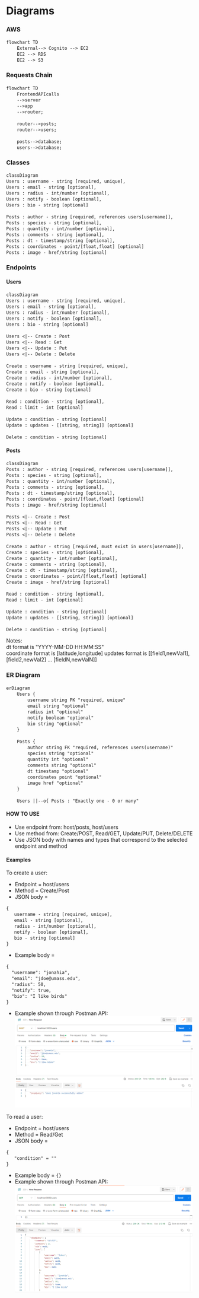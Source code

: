 # Diagrams

### AWS 
```mermaid
flowchart TD
    External--> Cognito --> EC2
    EC2 --> RDS
    EC2 --> S3
```



### Requests Chain
```mermaid
flowchart TD
    FrontendAPIcalls
    -->server
    -->app
    -->router;
    
    router-->posts;
    router-->users;

    posts-->database;
    users-->database;

```

### Classes
```mermaid
classDiagram
Users : username - string [required, unique],  
Users : email - string [optional],
Users : radius - int/number [optional],
Users : notify - boolean [optional],
Users : bio - string [optional]

Posts : author - string [required, references users[username]], 
Posts : species - string [optional],
Posts : quantity - int/number [optional],
Posts : comments - string [optional],
Posts : dt - timestamp/string [optional],
Posts : coordinates - point/[float,float] [optional]
Posts : image - href/string [optional]
```

### Endpoints
#### Users
```mermaid
classDiagram
Users : username - string [required, unique],  
Users : email - string [optional],
Users : radius - int/number [optional],
Users : notify - boolean [optional],
Users : bio - string [optional]

Users <|-- Create : Post
Users <|-- Read : Get
Users <|-- Update : Put
Users <|-- Delete : Delete

Create : username - string [required, unique],  
Create : email - string [optional],
Create : radius - int/number [optional],
Create : notify - boolean [optional],
Create : bio - string [optional]

Read : condition - string [optional],
Read : limit - int [optional]

Update : condition - string [optional]
Update : updates - [[string, string]] [optional]

Delete : condition - string [optional]
```

#### Posts

```mermaid
classDiagram
Posts : author - string [required, references users[username]], 
Posts : species - string [optional],
Posts : quantity - int/number [optional],
Posts : comments - string [optional],
Posts : dt - timestamp/string [optional],
Posts : coordinates - point/[float,float] [optional]
Posts : image - href/string [optional]

Posts <|-- Create : Post
Posts <|-- Read : Get
Posts <|-- Update : Put
Posts <|-- Delete : Delete

Create : author - string [required, must exist in users[username]], 
Create : species - string [optional],
Create : quantity - int/number [optional],
Create : comments - string [optional],
Create : dt - timestamp/string [optional],
Create : coordinates - point/[float,float] [optional]
Create : image - href/string [optional]

Read : condition - string [optional],
Read : limit - int [optional]

Update : condition - string [optional]
Update : updates - [[string, string]] [optional]

Delete : condition - string [optional]
```
Notes:  
dt format is "YYYY-MM-DD HH:MM:SS"  
coordinate format is [latitude,longitude]
updates format is [[field1,newVal1], [field2,newVal2] ... [fieldN,newValN]]

### ER Diagram
```mermaid
erDiagram
    Users {
        username string PK "required, unique"
        email string "optional"  
        radius int "optional"  
        notify boolean "optional"
        bio string "optional"
    }

    Posts {
        author string FK "required, references users(username)" 
        species string "optional"
        quantity int "optional"
        comments string "optional"
        dt timestamp "optional"
        coordinates point "optional"        
        image href "optional"
    }

    Users ||--o{ Posts : "Exactly one - 0 or many"
```


#### HOW TO USE
 - Use endpoint from: host/posts, host/users
 - Use method from: Create/POST, Read/GET, Update/PUT, Delete/DELETE
 - Use JSON body with names and types that correspond to the selected endpoint and method

#### Examples

To create a user:
 - Endpoint = host/users
 - Method = Create/Post
 - JSON body = 
 ```
{
    username - string [required, unique],  
    email - string [optional],
    radius - int/number [optional],
    notify - boolean [optional],
    bio - string [optional]
}
```
 - Example body = 
  ```
  {
    "username": "jonahia",
    "email": "jdoe@umass.edu",
    "radius": 50,
    "notify": true,
    "bio": "I like birds"
  }
  ```
 - Example shown through Postman API:
  ![alt text](images/exampleQuery.png)

To read a user:
 - Endpoint = host/users
 - Method = Read/Get
 - JSON body = 
 ```
 {
    "condition" = ""
 }
 ```
 - Example body = ```{}```
 - Example shown through Postman API:
 ![alt text](images/exampleQuery2.png)
